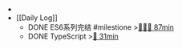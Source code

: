 -
- [[Daily Log]]
	- DONE ES6系列完结 #milestione >[🍅🍅🍅 87min](#agenda-pomo://?t=f-1688099064801-1500%2Cf-1688106101533-1500%2Cf-1688108565081-1500%2Cp-1688110724418-683)
	- DONE TypeScript >[🍅 31min](#agenda-pomo://?t=f-1688115517693-1500%2Cp-1688119117101-312)
